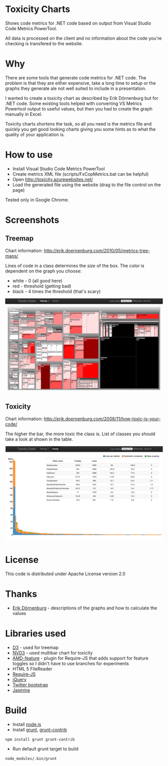 Toxicity Charts
===============

Shows code metrics for .NET code based on output from Visual Studio Code Metrics PowerTool.

All data is processed on the client and no information about the code you're checking is transfered to the website.

Why
===

There are some tools that generate code metrics for .NET code.
The problem is that they are either expensive, take a long time to setup or the graphs they generate ale not well suited to include in a presentation.

I wanted to create a toxicity chart as described by Erik Dörnenburg but for .NET code. Some existing tools helped with converting VS Metrics Powertool output to useful values, but then you had to create the graph manually in Excel.

Toxicity charts shortens the task, so all you need is the metrics file and quickly you get good looking charts giving you some hints as to what the quality of your application is.

How to use
==========

* Install Visual Studio Code Metrics PowerTool
* Create metrics XML file (scripts/FxCopMetrics.bat can be helpful)
* Open http://toxicity.azurewebsites.net/
* Load the generated file using the website (drag to the file control on the page)

Tested only in Google Chrome.

Screenshots
===========

Treemap
-------

Chart information: http://erik.doernenburg.com/2010/05/metrics-tree-maps/

Lines of code in a class determines the _size_ of the box.
The _color_ is dependent on the graph you choose:
* white - 0 (all good here)
* red - threshold (getting bad)
* black - 4 times the threshold (that's scary)

<img src="https://github.com/AdamNowotny/toxicity-charts/raw/master/docs/treemap.png" alt="Treemap chart screenshot">

Toxicity
--------

Chart information: http://erik.doernenburg.com/2008/11/how-toxic-is-your-code/

The higher the bar, the more toxic the class is. List of classes you should take a look at shown in the table.

<img src="https://github.com/AdamNowotny/toxicity-charts/raw/master/docs/toxicity.png" alt="Toxicity chart screenshot">

License
=======

This code is distributed under Apache License version 2.0

Thanks
======

* [Erik Dörnenburg](http://erik.doernenburg.com/) - descriptions of the graphs and how to calculate the values

Libraries used
==============

* [D3](http://d3js.org/) - used for treemap
* [NVD3](http://nvd3.com/) - used multibar chart for toxicity
* [AMD-feature](https://github.com/jensarps/AMD-feature) - plugin for Require-JS that adds support for feature toggles so I didn't have to use branches for experiments
* HTML 5 FileReader
* [Require-JS](http://requirejs.org/)
* [jQuery](http://jquery.com/)
* [Twitter bootstrap](http://twitter.github.com/bootstrap/)
* [Jasmine](http://pivotal.github.com/jasmine/)

Build
=====

* Install [node.js](http://nodejs.org/)
* Install [grunt](https://github.com/cowboy/grunt), [grunt-contrib](https://github.com/gruntjs/grunt-contrib)

```
npm install grunt grunt-contrib
```

* Run default grunt target to build

```
node_modules/.bin/grunt
```